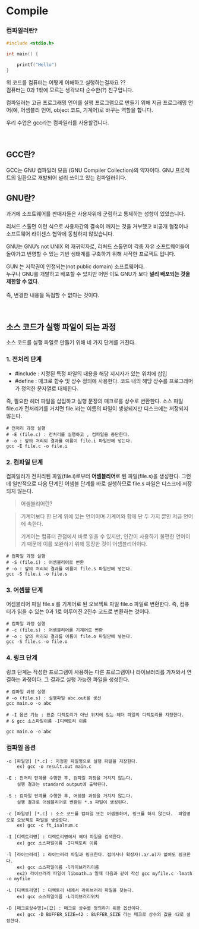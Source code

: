 # Compile


### 컴파일러란?
```c
#include <stdio.h>

int main() {

    printf("Hello") 
}

```

위 코드를 컴퓨터는 어떻게 이해하고 실행하는걸까요 ??<br>
컴퓨터는 0과 1밖에 모르는 생각보다 순수한(?) 친구입니다. 

컴파일러는 고급 프로그래밍 언어를 실행 프로그램으로 만들기 위해 저급 프로그래밍 언어(예, 어셈블리 언어, object 코드, 기계어)로 바꾸는 역할을 합니다.

우리 수업은 gcc라는 컴파일러를 사용할겁니다. 

<br>

## GCC란?

GCC는 GNU 컴파일러 모음 (GNU Compiler Collection)의 약자이다. GNU 프로젝트의 일환으로 개발되어 널리 쓰이고 있는 컴파일러이다.

## GNU란?

과거에 소프트웨어를 판매자들은 사용자위에 군림하고 통제하는 성향이 있었습니다.

리처드 스톨먼 이런 식으로 사용자간의 결속이 깨지는 것을 거부했고 비공개 협정이나 소프트웨어 라이센스 협약에 동참하지 않았습니다.


GNU는 GNU’s not UNIX 의 재귀약자로, 리처드 스톨먼이 각종 자유 소프트웨어들이 돌아가고 번영할 수 있는 기반 생태계를 구축하기 위해 시작한 프로젝트 입니다.


GUN 는 저작권이 인정되는(not public domain) 소프트웨어다. <br>
누구나 GNU를 개발하고 배포할 수 있지만 어떤 이도  GNU가 보다 **널리 배포되는 것을 제한할 수 없다**. <br><br>
즉, 변경한 내용을 독점할 수 없다는 것이다.

<br>

## 소스 코드가 실행 파일이 되는 과정

소스 코드를 실행 파일로 만들기 위해 네 가지 단계를 거친다.

### 1. 전처리 단계

- #include : 지정된 특정 파일의 내용을 해당 지시자가 있는 위치에 삽입
- #define : 매크로 함수 및 상수 정의에 사용한다. 코드 내의 해당 상수를 프로그래머가 정의한 문자열로 대체한다.

 즉, 필요한 헤더 파일을 삽입하고 실행 문장의 매크로를 상수로 변환한다. 소스 파일 file.c가 전처리기를 거치면 file.i라는 이름의 파일이 생성되지만 디스크에는 저장되지 않는다.

```shell
# 전처리 과정 실행
# -E (file.c) : 전처리를 실행하고 , 컴파일을 중단한다.
# -o : 앞의 처리되 결과를 이름이 file.i 파일안에 넣는다.
gcc -E file.c -o file.i
```

### 2. 컴파일 단계

컴파일러가 전처리된 파일(file.i)로부터 **어셈블리어**로 된 파일(file.s)을 생성한다. 그런데 일반적으로 다음 단계인 어셈블 단계를 바로 실행하므로 file.s 파일은 디스크에 저장되지 않는다.

>어셈블리어란?

> 기계어보다 한 단계 위에 있는 언어이며 기계어와 함께 단 두 가지 뿐인 저급 언어에 속한다. 
>
> 기계어는 컴퓨터 관점에서 바로 읽을 수 있지만, 인간이 사용하기 불편한 언어이기 때문에 이를 보완하기 위해 등장한 것이 어셈블리어이다. 

```shell
# 컴파일 과정 실행
# -S (file.i) : 어셈블리어로 변환
# -o : 앞의 처리되 결과를 이름이 file.s 파일안에 넣는다.
gcc -S file.i -o file.s
```

### 3. 어셈블 단계

어셈블리어 파일 file.s 를 기계어로 된 오브젝트 파일 file.o 파일로 변환한다. 즉, 컴퓨터가 읽을 수 있는 0과 1로 이루어진 2진수 코드로 변환하는 것이다.

```shell
# 컴파일 과정 실행
# -c (file.s) : 어셈블리어를 기계어로 변환
# -o : 앞의 처리되 결과를 이름이 file.o 파일안에 넣는다.
gcc -S file.s -o file.o
```

### 4. 링크 단계

링크 단계는 작성한 프로그램이 사용하는 다른 프로그램이나 라이브러리를 가져와서 연결하는 과정이다. 그 결과로 실행 가능한 파일을 생성한다. 

```shell
# 컴파일 과정 실행
# -o (file.s) : 실행파일 abc.out을 생선
gcc main.o -o abc
```

```shell
# -I 옵션 기능 : 표준 디렉토리가 아닌 위치에 있는 헤더 파일의 디렉토리를 지정한다. 
# $ gcc 소스파일이름 -I디렉토리 이름

gcc main.o -o abc
```


### 컴파일 옵션 

```
-o [파일명] [*.c] : 지정한 파일명으로 실행 파일을 저장한다.
	ex) gcc -o result.out main.c

-E : 전처리 단계를 수행한 후, 컴파일 과정을 거치지 않는다.
    실행 결과는 standard output에 출력된다.

-S : 컴파일 단계를 수행한 후, 어셈블 과정을 거치지 않는다. 
	실행 결과로 어셈블리어로 변환된 *.s 파일이 생성된다.

-c [파일명] [*.c] : 소스 코드를 컴파일 또는 어셈블하며, 링크를 하지 않는다.  파일명으로 오브젝트 파일을 생성한다.
    ex) gcc -c ft_isalnum.c

-I [디렉토리명] : 디렉토리명에서 헤더 파일을 검색한다.
    ex) gcc 소스파일이름 -I디렉토리 이름

-l [라이브러리] : 라이브러리 파일과 링크한다. 접미사나 확장자(.a/.o)가 없어도 링크한다.
    ex) gcc 소스파일이름 -l라이브러리이름
    ex2) 라이브러리 파일이 libmath.a 일때 다음과 같이 작성 gcc myfile.c -lmath -o myfile

-L [디렉토리명] : 디렉토리 내에서 라이브러리 파일을 찾는다.
    ex) gcc 소스파일이름 -L라이브러리위치

-D [매크로상수명]=[값] : 매크로 상수를 정의하기 위한 옵션이다.
	ex) gcc -D BUFFER_SIZE=42 : BUFFER_SIZE 라는 매크로 상수의 값을 42로 설정한다.

```